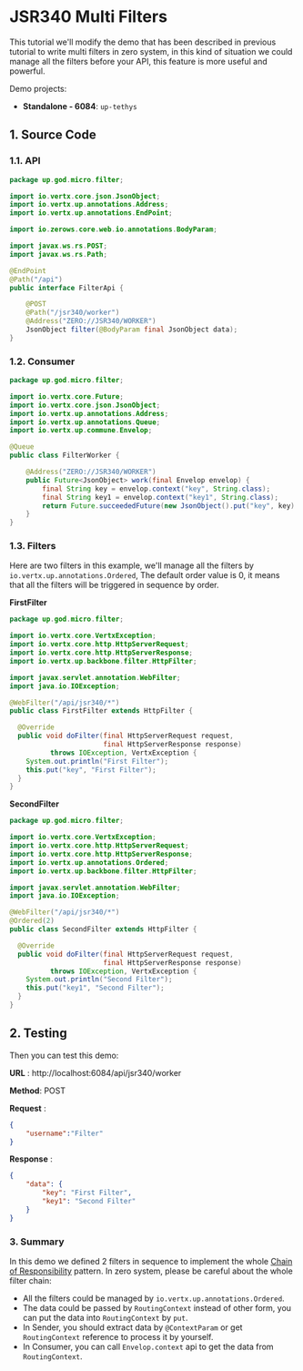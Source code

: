# JSR340 Multi Filters

This tutorial we'll modify the demo that has been described in previous tutorial to write multi filters in zero system,
in this kind of situation we could manage all the filters before your API, this feature is more useful and powerful.

Demo projects:

* **Standalone - 6084**: `up-tethys`

## 1. Source Code

### 1.1. API

```java
package up.god.micro.filter;

import io.vertx.core.json.JsonObject;
import io.vertx.up.annotations.Address;
import io.vertx.up.annotations.EndPoint;

import io.zerows.core.web.io.annotations.BodyParam;

import javax.ws.rs.POST;
import javax.ws.rs.Path;

@EndPoint
@Path("/api")
public interface FilterApi {

    @POST
    @Path("/jsr340/worker")
    @Address("ZERO://JSR340/WORKER")
    JsonObject filter(@BodyParam final JsonObject data);
}
```

### 1.2. Consumer

```java
package up.god.micro.filter;

import io.vertx.core.Future;
import io.vertx.core.json.JsonObject;
import io.vertx.up.annotations.Address;
import io.vertx.up.annotations.Queue;
import io.vertx.up.commune.Envelop;

@Queue
public class FilterWorker {

    @Address("ZERO://JSR340/WORKER")
    public Future<JsonObject> work(final Envelop envelop) {
        final String key = envelop.context("key", String.class);
        final String key1 = envelop.context("key1", String.class);
        return Future.succeededFuture(new JsonObject().put("key", key).put("key1", key1));
    }
}
```

### 1.3. Filters

Here are two filters in this example, we'll manage all the filters by `io.vertx.up.annotations.Ordered`, The default
order value is 0, it means that all the filters will be triggered in sequence by order.

**FirstFilter**

```java
package up.god.micro.filter;

import io.vertx.core.VertxException;
import io.vertx.core.http.HttpServerRequest;
import io.vertx.core.http.HttpServerResponse;
import io.vertx.up.backbone.filter.HttpFilter;

import javax.servlet.annotation.WebFilter;
import java.io.IOException;

@WebFilter("/api/jsr340/*")
public class FirstFilter extends HttpFilter {

  @Override
  public void doFilter(final HttpServerRequest request,
                       final HttpServerResponse response)
          throws IOException, VertxException {
    System.out.println("First Filter");
    this.put("key", "First Filter");
  }
}
```

**SecondFilter**

```java
package up.god.micro.filter;

import io.vertx.core.VertxException;
import io.vertx.core.http.HttpServerRequest;
import io.vertx.core.http.HttpServerResponse;
import io.vertx.up.annotations.Ordered;
import io.vertx.up.backbone.filter.HttpFilter;

import javax.servlet.annotation.WebFilter;
import java.io.IOException;

@WebFilter("/api/jsr340/*")
@Ordered(2)
public class SecondFilter extends HttpFilter {

  @Override
  public void doFilter(final HttpServerRequest request,
                       final HttpServerResponse response)
          throws IOException, VertxException {
    System.out.println("Second Filter");
    this.put("key1", "Second Filter");
  }
}
```

## 2. Testing

Then you can test this demo:

**URL** : http://localhost:6084/api/jsr340/worker

**Method**: POST

**Request** :

```json
{
	"username":"Filter"
}
```

**Response** :

```json
{
    "data": {
        "key": "First Filter",
        "key1": "Second Filter"
    }
}
```

### 3. Summary

In this demo we defined 2 filters in sequence to implement the
whole [Chain of Responsibility](https://en.wikipedia.org/wiki/Chain-of-responsibility_pattern) pattern. In zero system,
please be careful about the whole filter chain:

* All the filters could be managed by `io.vertx.up.annotations.Ordered`.
* The data could be passed by `RoutingContext` instead of other form, you can put the data into `RoutingContext`
  by `put`.
* In Sender, you should extract data by `@ContextParam` or get `RoutingContext` reference to process it by yourself.
* In Consumer, you can call `Envelop.context` api to get the data from `RoutingContext`.





